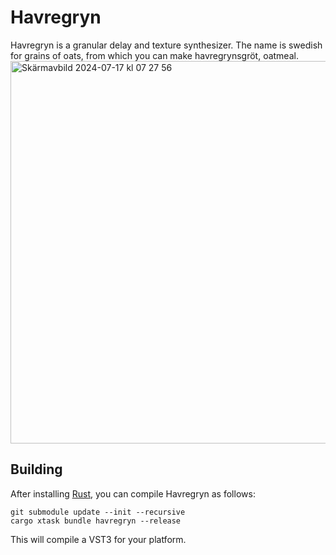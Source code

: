 # Havregryn

Havregryn is a granular delay and texture synthesizer. The name is swedish for grains of oats, from which you can make havregrynsgröt, oatmeal.
<img width="612" alt="Skärmavbild 2024-07-17 kl  07 27 56" src="https://github.com/user-attachments/assets/63c42358-c391-445d-9a58-0d5086c75d45">

## Building

After installing [Rust](https://rustup.rs/), you can compile Havregryn as follows:

```shell
git submodule update --init --recursive
cargo xtask bundle havregryn --release
```

This will compile a VST3 for your platform. 
